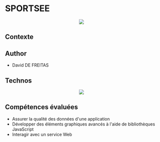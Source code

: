 # SPORTSEE

<p align="center">
  <img src="https://user.oc-static.com/upload/2020/08/18/15977560509272_logo%20%285%29.png">
</p>

## Contexte



## Author

- David DE FREITAS

## Technos

<p align="center">
  <a href="https://skillicons.dev">
    <img src="https://skillicons.dev/icons?i=css,figma,github,react" />
  </a>
</p>

## Compétences évaluées

- Assurer la qualité des données d'une application
- Développer des éléments graphiques avancés à l'aide de bibliothèques JavaScript
- Interagir avec un service Web
